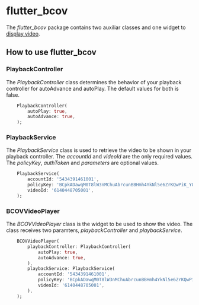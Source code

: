 # flutter_bcov

The *flutter_bcov* package contains two auxiliar classes and one widget to [display video](https://docs.flutter.dev/development/platform-integration/platform-views).

## How to use flutter_bcov

### PlaybackController

The *PlaybackController* class determines the behavior of your playback controller for autoAdvance and autoPlay. The default values for both is false.

```dart
    PlaybackController(
        autoPlay: true,
        autoAdvance: true,
    );
```

### PlaybackService

The *PlaybackService* class is used to retrieve the video to be shown in your playback controller. The *accountId* and *videoId* are the only required values. The *policyKey*, *authToken* and *parameters* are optional values.

```dart
    PlaybackService(
        accountId: '5434391461001',
        policyKey: 'BCpkADawqM0T8lW3nMChuAbrcunBBHmh4YkNl5e6ZrKQwPiK_Y83RAOF4DP5tyBF_ONBVgrEjqW6fbV0nKRuHvjRU3E8jdT9WMTOXfJODoPML6NUDCYTwTHxtNlr5YdyGYaCPLhMUZ3Xu61L',
        videoId: '6140448705001',
    );
```

### BCOVVideoPlayer

The *BCOVVideoPlayer* class is the widget to be used to show the video. The class receives two paramters, *playbackController* and *playbackService*.

```dart
    BCOVVideoPlayer(
        playbackController: PlaybackController(
            autoPlay: true,
            autoAdvance: true,
        ),
        playbackService: PlaybackService(
            accountId: '5434391461001',
            policyKey: 'BCpkADawqM0T8lW3nMChuAbrcunBBHmh4YkNl5e6ZrKQwPiK_Y83RAOF4DP5tyBF_ONBVgrEjqW6fbV0nKRuHvjRU3E8jdT9WMTOXfJODoPML6NUDCYTwTHxtNlr5YdyGYaCPLhMUZ3Xu61L',
            videoId: '6140448705001',
        ),
    );
```
